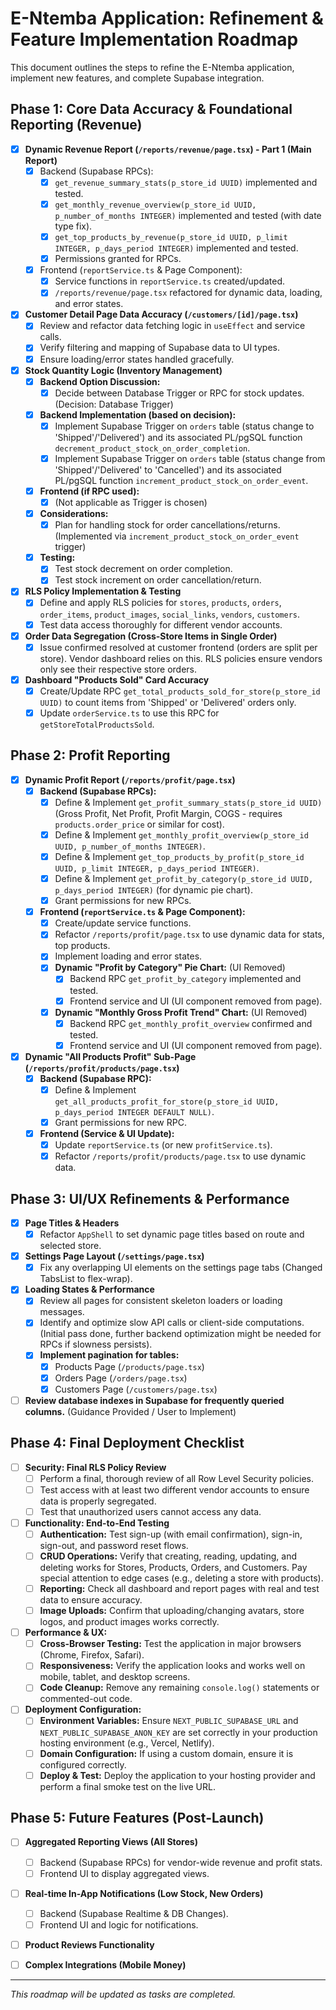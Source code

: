 
# E-Ntemba Application: Refinement & Feature Implementation Roadmap

This document outlines the steps to refine the E-Ntemba application, implement new features, and complete Supabase integration.

## Phase 1: Core Data Accuracy & Foundational Reporting (Revenue)

- [x] **Dynamic Revenue Report (`/reports/revenue/page.tsx`) - Part 1 (Main Report)**
    - [x] Backend (Supabase RPCs):
        - [x] `get_revenue_summary_stats(p_store_id UUID)` implemented and tested.
        - [x] `get_monthly_revenue_overview(p_store_id UUID, p_number_of_months INTEGER)` implemented and tested (with date type fix).
        - [x] `get_top_products_by_revenue(p_store_id UUID, p_limit INTEGER, p_days_period INTEGER)` implemented and tested.
        - [x] Permissions granted for RPCs.
    - [x] Frontend (`reportService.ts` & Page Component):
        - [x] Service functions in `reportService.ts` created/updated.
        - [x] `/reports/revenue/page.tsx` refactored for dynamic data, loading, and error states.
- [x] **Customer Detail Page Data Accuracy (`/customers/[id]/page.tsx`)**
    - [x] Review and refactor data fetching logic in `useEffect` and service calls.
    - [x] Verify filtering and mapping of Supabase data to UI types.
    - [x] Ensure loading/error states handled gracefully.
- [x] **Stock Quantity Logic (Inventory Management)**
    - [x] **Backend Option Discussion:**
        - [x] Decide between Database Trigger or RPC for stock updates. (Decision: Database Trigger)
    - [x] **Backend Implementation (based on decision):**
        - [x] Implement Supabase Trigger on `orders` table (status change to 'Shipped'/'Delivered') and its associated PL/pgSQL function `decrement_product_stock_on_order_completion`.
        - [x] Implement Supabase Trigger on `orders` table (status change from 'Shipped'/'Delivered' to 'Cancelled') and its associated PL/pgSQL function `increment_product_stock_on_order_event`.
    - [x] **Frontend (if RPC used):**
        - [x] (Not applicable as Trigger is chosen)
    - [x] **Considerations:**
        - [x] Plan for handling stock for order cancellations/returns. (Implemented via `increment_product_stock_on_order_event` trigger)
    - [x] **Testing:**
        - [x] Test stock decrement on order completion.
        - [x] Test stock increment on order cancellation/return.
- [x] **RLS Policy Implementation & Testing**
    - [x] Define and apply RLS policies for `stores`, `products`, `orders`, `order_items`, `product_images`, `social_links`, `vendors`, `customers`.
    - [x] Test data access thoroughly for different vendor accounts.
- [x] **Order Data Segregation (Cross-Store Items in Single Order)**
    - [x] Issue confirmed resolved at customer frontend (orders are split per store). Vendor dashboard relies on this. RLS policies ensure vendors only see their respective store orders.
- [x] **Dashboard "Products Sold" Card Accuracy**
    - [x] Create/Update RPC `get_total_products_sold_for_store(p_store_id UUID)` to count items from 'Shipped' or 'Delivered' orders only.
    - [x] Update `orderService.ts` to use this RPC for `getStoreTotalProductsSold`.

## Phase 2: Profit Reporting

- [x] **Dynamic Profit Report (`/reports/profit/page.tsx`)**
    - [x] **Backend (Supabase RPCs):**
        - [x] Define & Implement `get_profit_summary_stats(p_store_id UUID)` (Gross Profit, Net Profit, Profit Margin, COGS - requires `products.order_price` or similar for cost).
        - [x] Define & Implement `get_monthly_profit_overview(p_store_id UUID, p_number_of_months INTEGER)`.
        - [x] Define & Implement `get_top_products_by_profit(p_store_id UUID, p_limit INTEGER, p_days_period INTEGER)`.
        - [x] Define & Implement `get_profit_by_category(p_store_id UUID, p_days_period INTEGER)` (for dynamic pie chart).
        - [x] Grant permissions for new RPCs.
    - [x] **Frontend (`reportService.ts` & Page Component):**
        - [x] Create/update service functions.
        - [x] Refactor `/reports/profit/page.tsx` to use dynamic data for stats, top products.
        - [x] Implement loading and error states.
        - [x] **Dynamic "Profit by Category" Pie Chart:** (UI Removed)
            - [x] Backend RPC `get_profit_by_category` implemented and tested.
            - [x] Frontend service and UI (UI component removed from page).
        - [x] **Dynamic "Monthly Gross Profit Trend" Chart:** (UI Removed)
            - [x] Backend RPC `get_monthly_profit_overview` confirmed and tested.
            - [x] Frontend service and UI (UI component removed from page).
- [x] **Dynamic "All Products Profit" Sub-Page (`/reports/profit/products/page.tsx`)**
    - [x] **Backend (Supabase RPC):**
        - [x] Define & Implement `get_all_products_profit_for_store(p_store_id UUID, p_days_period INTEGER DEFAULT NULL)`.
        - [x] Grant permissions for new RPC.
    - [x] **Frontend (Service & UI Update):**
        - [x] Update `reportService.ts` (or new `profitService.ts`).
        - [x] Refactor `/reports/profit/products/page.tsx` to use dynamic data.

## Phase 3: UI/UX Refinements & Performance

- [x] **Page Titles & Headers**
    - [x] Refactor `AppShell` to set dynamic page titles based on route and selected store.
- [x] **Settings Page Layout (`/settings/page.tsx`)**
    - [x] Fix any overlapping UI elements on the settings page tabs (Changed TabsList to flex-wrap).
- [x] **Loading States & Performance**
    - [x] Review all pages for consistent skeleton loaders or loading messages.
    - [x] Identify and optimize slow API calls or client-side computations. (Initial pass done, further backend optimization might be needed for RPCs if slowness persists).
    - [x] **Implement pagination for tables:**
        - [x] Products Page (`/products/page.tsx`)
        - [x] Orders Page (`/orders/page.tsx`)
        - [x] Customers Page (`/customers/page.tsx`)
- [ ] **Review database indexes in Supabase for frequently queried columns.** (Guidance Provided / User to Implement)

## Phase 4: Final Deployment Checklist

- [ ] **Security: Final RLS Policy Review**
    - [ ] Perform a final, thorough review of all Row Level Security policies.
    - [ ] Test access with at least two different vendor accounts to ensure data is properly segregated.
    - [ ] Test that unauthorized users cannot access any data.

- [ ] **Functionality: End-to-End Testing**
    - [ ] **Authentication:** Test sign-up (with email confirmation), sign-in, sign-out, and password reset flows.
    - [ ] **CRUD Operations:** Verify that creating, reading, updating, and deleting works for Stores, Products, Orders, and Customers. Pay special attention to edge cases (e.g., deleting a store with products).
    - [ ] **Reporting:** Check all dashboard and report pages with real and test data to ensure accuracy.
    - [ ] **Image Uploads:** Confirm that uploading/changing avatars, store logos, and product images works correctly.

- [ ] **Performance & UX:**
    - [ ] **Cross-Browser Testing:** Test the application in major browsers (Chrome, Firefox, Safari).
    - [ ] **Responsiveness:** Verify the application looks and works well on mobile, tablet, and desktop screens.
    - [ ] **Code Cleanup:** Remove any remaining `console.log()` statements or commented-out code.

- [ ] **Deployment Configuration:**
    - [ ] **Environment Variables:** Ensure `NEXT_PUBLIC_SUPABASE_URL` and `NEXT_PUBLIC_SUPABASE_ANON_KEY` are set correctly in your production hosting environment (e.g., Vercel, Netlify).
    - [ ] **Domain Configuration:** If using a custom domain, ensure it is configured correctly.
    - [ ] **Deploy & Test:** Deploy the application to your hosting provider and perform a final smoke test on the live URL.

## Phase 5: Future Features (Post-Launch)

- [ ] **Aggregated Reporting Views (All Stores)**
    - [ ] Backend (Supabase RPCs) for vendor-wide revenue and profit stats.
    - [ ] Frontend UI to display aggregated views.

- [ ] **Real-time In-App Notifications (Low Stock, New Orders)**
    - [ ] Backend (Supabase Realtime & DB Changes).
    - [ ] Frontend UI and logic for notifications.

- [ ] **Product Reviews Functionality**

- [ ] **Complex Integrations (Mobile Money)**

---
*This roadmap will be updated as tasks are completed.*

    